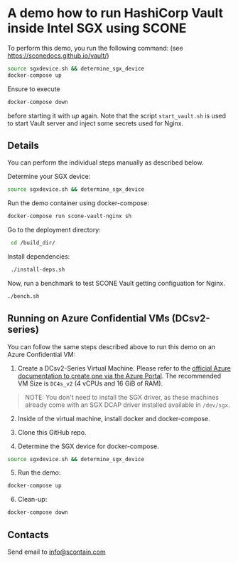 # A demo how to run HashiCorp Vault inside Intel SGX using SCONE 

To perform this demo, you run the following command:
(see https://sconedocs.github.io/vault/)

```bash
source sgxdevice.sh && determine_sgx_device
docker-compose up
```

Ensure to execute

```bash
docker-compose down
```

before starting it with *up* again. Note that the script `start_vault.sh` is used to start Vault server and inject some secrets used for Nginx.

## Details

You can perform the individual steps manually as described below.

Determine your SGX device:

```bash
source sgxdevice.sh && determine_sgx_device
```

Run the demo container using docker-compose:

```bash
docker-compose run scone-vault-nginx sh
```

Go to the deployment directory:

```bash
 cd /build_dir/
```

Install dependencies:

```bash
 ./install-deps.sh
```

Now, run a benchmark to test SCONE Vault getting configuation for Nginx.

```bash
./bench.sh
```

## Running on Azure Confidential VMs (DCsv2-series)

You can follow the same steps described above to run this demo on an Azure Confidential VM:

1. Create a DCsv2-Series Virtual Machine. Please refer to the [official Azure documentation to create one via the Azure Portal](https://docs.microsoft.com/en-us/azure/confidential-computing/quick-create-portal). The recommended VM Size is `DC4s_v2` (4 vCPUs and 16 GiB of RAM).

> NOTE: You don't need to install the SGX driver, as these machines already come with an SGX DCAP driver installed available in `/dev/sgx`.

2. Inside of the virtual machine, install docker and docker-compose.

3. Clone this GitHub repo.

4. Determine the SGX device for docker-compose.

```bash
source sgxdevice.sh && determine_sgx_device
```

5. Run the demo:

```bash
docker-compose up
```

6. Clean-up:

```bash
docker-compose down
```

## Contacts

Send email to info@scontain.com
